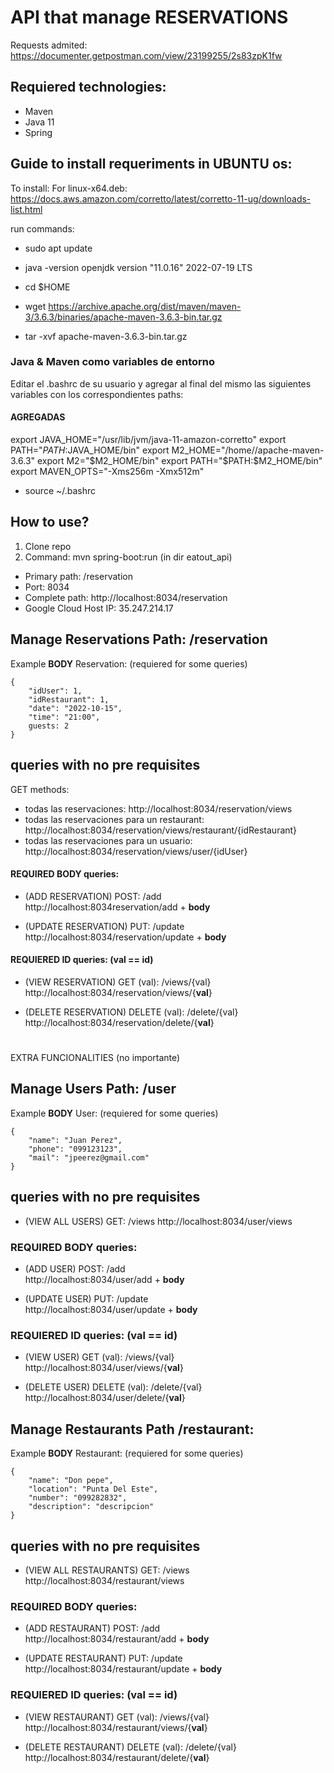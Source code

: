 # API that manage RESERVATIONS
Requests admited: https://documenter.getpostman.com/view/23199255/2s83zpK1fw

## Requiered technologies:
- Maven
- Java 11
- Spring

## Guide to install requeriments in UBUNTU os:


To install:
For linux-x64.deb: https://docs.aws.amazon.com/corretto/latest/corretto-11-ug/downloads-list.html

run commands: 
- sudo apt update

- java -version
openjdk version "11.0.16" 2022-07-19 LTS

- cd $HOME

- wget https://archive.apache.org/dist/maven/maven-3/3.6.3/binaries/apache-maven-3.6.3-bin.tar.gz

- tar -xvf apache-maven-3.6.3-bin.tar.gz

### Java & Maven como variables de entorno
Editar el .bashrc de su usuario y agregar al final del mismo las siguientes variables con los correspondientes paths:
#### AGREGADAS
export JAVA_HOME="/usr/lib/jvm/java-11-amazon-corretto"
export PATH="$PATH:$JAVA_HOME/bin"
export M2_HOME="/home/<user name>/apache-maven-3.6.3"
export M2="$M2_HOME/bin"
export PATH="$PATH:$M2_HOME/bin"
export MAVEN_OPTS="-Xms256m -Xmx512m"
	
- source ~/.bashrc


## How to use?
1. Clone repo
2. Command: mvn spring-boot:run  (in dir eatout_api)

- Primary path: /reservation
- Port: 8034
- Complete path: http://localhost:8034/reservation
- Google Cloud Host IP: 35.247.214.17

## Manage Reservations Path: /reservation

Example **BODY** Reservation: (requiered for some queries)
```
{
	"idUser": 1,
	"idRestaurant": 1,
	"date": "2022-10-15",
	"time": "21:00",
	guests: 2
}
```

## queries with no pre requisites
GET methods: 
- todas las reservaciones: http://localhost:8034/reservation/views
- todas las reservaciones para un restaurant: http://localhost:8034/reservation/views/restaurant/{idRestaurant}
- todas las reservaciones para un usuario: http://localhost:8034/reservation/views/user/{idUser}
	
	
	

#### **REQUIRED BODY** queries:
- (ADD RESERVATION) POST: /add  
http://localhost:8034reservation/add + **body**

- (UPDATE RESERVATION) PUT: /update  
http://localhost:8034/reservation/update + **body**

#### **REQUIERED ID** queries: (val == id)
- (VIEW RESERVATION) GET (val): /views/{val}  
http://localhost:8034/reservation/views/{**val**}

- (DELETE RESERVATION) DELETE (val): /delete/{val}  
http://localhost:8034/reservation/delete/{**val**}


#

EXTRA FUNCIONALITIES (no importante)

## Manage Users Path: /user
Example **BODY** User: (requiered for some queries)
```
{
    "name": "Juan Perez",
    "phone": "099123123",
    "mail": "jpeerez@gmail.com"
}
```

## queries with no pre requisites
- (VIEW ALL USERS) GET: /views 
http://localhost:8034/user/views

### **REQUIRED BODY** queries:
- (ADD USER) POST: /add  
http://localhost:8034/user/add + **body**

- (UPDATE USER) PUT: /update  
http://localhost:8034/user/update + **body**

### **REQUIERED ID** queries: (val == id)
- (VIEW USER) GET (val): /views/{val}  
http://localhost:8034/user/views/{**val**}

- (DELETE USER) DELETE (val): /delete/{val}  
http://localhost:8034/user/delete/{**val**}



## Manage Restaurants Path /restaurant:
Example **BODY** Restaurant: (requiered for some queries)
```
{
    "name": "Don pepe",
    "location": "Punta Del Este",
    "number": "099282832",
    "description": "descripcion"
}
```

## queries with no pre requisites
- (VIEW ALL RESTAURANTS) GET: /views 
http://localhost:8034/restaurant/views

### **REQUIRED BODY** queries:
- (ADD RESTAURANT) POST: /add  
http://localhost:8034/restaurant/add + **body**

- (UPDATE RESTAURANT) PUT: /update  
http://localhost:8034/restaurant/update + **body**

### **REQUIERED ID** queries: (val == id)
- (VIEW RESTAURANT) GET (val): /views/{val}  
http://localhost:8034/restaurant/views/{**val**}

- (DELETE RESTAURANT) DELETE (val): /delete/{val}  
http://localhost:8034/restaurant/delete/{**val**} 


